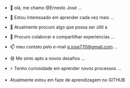 - 👋 olá, me chamo @Ernesto José ...
- 👀 Estou interessado em aprender cada vez mais ...
- 🌱 Atualmente procuro algo que possa ser últil a   
- 💞️ Procuro colaborar e compartilhar experiencias  ...
- 📫 meu contato pelo e-mail e.jose770@gmail.com ...
- 😄 Me sinto apto a novos desafios ...
- ⚡ Tenho curiosidade em aprender novos processos ...

 - Atualmente estou em faze de aprendizagem no  GITHUB
<!---
Ernestojoseandrade/Ernestojoseandrade is a ✨ special ✨ repository because its `README.md` (this file) appears on your GitHub profile.
You can click the Preview link to take a look at your changes.
--->
